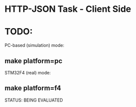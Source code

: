 # HTTP-JSON Task - Client Side


# TODO:

PC-based (simulation) mode:
## make platform=pc

STM32F4 (real) mode:
## make platform=f4


STATUS: BEING EVALUATED
